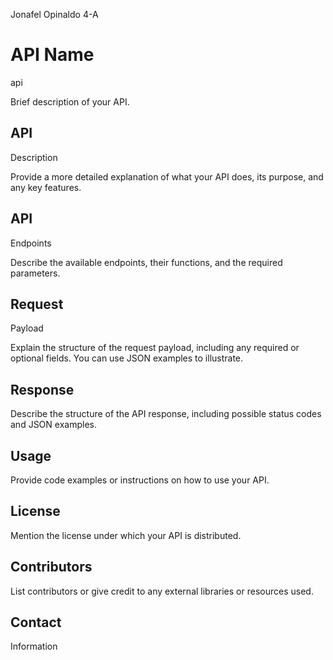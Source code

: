 Jonafel Opinaldo 4-A

# API Name
api

Brief
description of your API.


 


## API
Description


Provide a more
detailed explanation of what your API does, its purpose, and any key features.


 


## API
Endpoints


Describe the
available endpoints, their functions, and the required parameters.


 


## Request
Payload


Explain the
structure of the request payload, including any required or optional fields.
You can use JSON examples to illustrate.


 


## Response


Describe the
structure of the API response, including possible status codes and JSON
examples.


 


## Usage


Provide code
examples or instructions on how to use your API.


 


## License


Mention the
license under which your API is distributed.


 


## Contributors


List
contributors or give credit to any external libraries or resources used.


 


## Contact
Information

